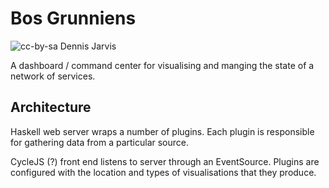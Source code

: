 Bos Grunniens
=============

![cc-by-sa Dennis Jarvis](https://upload.wikimedia.org/wikipedia/commons/thumb/3/3a/Bos_grunniens_at_Yundrok_Yumtso_Lake.jpg/320px-Bos_grunniens_at_Yundrok_Yumtso_Lake.jpg)

A dashboard / command center for visualising and manging the state of a network of services.

Architecture
------------

Haskell web server wraps a number of plugins. Each plugin is responsible for gathering data from a particular source.

CycleJS (?) front end listens to server through an EventSource. Plugins are configured with the location and types of visualisations that they produce.


